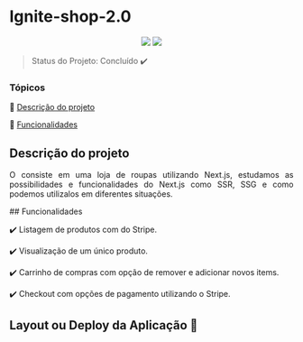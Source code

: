 <h1>Ignite-shop-2.0</h1> 

<p align="center">
  <img src="https://img.shields.io/static/v1?label=react&message=framework&color=blue&style=for-the-badge&logo=REACT"/>
   <img src="http://img.shields.io/static/v1?label=STATUS&message=CONCLUIDO&color=GREEN&style=for-the-badge"/>
</p>

> Status do Projeto: Concluído :heavy_check_mark:

### Tópicos 

:small_blue_diamond: [Descrição do projeto](#descrição-do-projeto)

:small_blue_diamond: [Funcionalidades](#funcionalidades)

## Descrição do projeto 

<p align="justify">
  O consiste em uma loja de roupas utilizando Next.js, estudamos as possibilidades e funcionalidades do Next.js como SSR, SSG e como podemos utilizalos em diferentes situações. 
</p>
## Funcionalidades

:heavy_check_mark: Listagem de produtos com do Stripe. 

:heavy_check_mark: Visualização de um único produto.

:heavy_check_mark: Carrinho de compras com opção de remover e adicionar novos items.

:heavy_check_mark: Checkout com opções de pagamento utilizando o Stripe.

## Layout ou Deploy da Aplicação :dash:

<img src="https://user-images.githubusercontent.com/102324315/201422607-97095ff9-fe5e-4014-8476-5f40ca1141cc.svg" alt="" />

